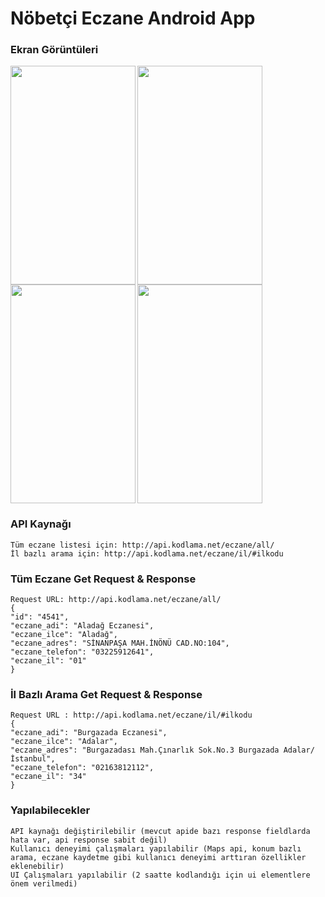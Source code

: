 # Nöbetçi Eczane Android App


### Ekran Görüntüleri

<img align="left" width="200px" height="350px" src="https://kuzeyapi.com/Ideav/download/ss%20%281%29.jpg"/>
<img align="left" width="200px" height="350px" src="https://kuzeyapi.com/Ideav/download/ss%20%282%29.jpg"/>
<img align="left" width="200px" height="350px" src="https://kuzeyapi.com/Ideav/download/ss%20%283%29.jpg"/>
<img width="200px" height="350px" src="https://kuzeyapi.com/Ideav/download/ss%20%284%29.jpg"/>



### API Kaynağı

```
Tüm eczane listesi için: http://api.kodlama.net/eczane/all/
İl bazlı arama için: http://api.kodlama.net/eczane/il/#ilkodu
```

### Tüm Eczane Get Request & Response
```
Request URL: http://api.kodlama.net/eczane/all/
{
"id": "4541",
"eczane_adi": "Aladağ Eczanesi",
"eczane_ilce": "Aladağ",
"eczane_adres": "SİNANPAŞA MAH.İNÖNÜ CAD.NO:104",
"eczane_telefon": "03225912641",
"eczane_il": "01"
}
```

### İl Bazlı Arama Get Request & Response
```
Request URL : http://api.kodlama.net/eczane/il/#ilkodu
{
"eczane_adi": "Burgazada Eczanesi",
"eczane_ilce": "Adalar",
"eczane_adres": "Burgazadası Mah.Çınarlık Sok.No.3 Burgazada Adalar/İstanbul",
"eczane_telefon": "02163812112",
"eczane_il": "34"
}
```


### Yapılabilecekler
```
API kaynağı değiştirilebilir (mevcut apide bazı response fieldlarda hata var, api response sabit değil)
Kullanıcı deneyimi çalışmaları yapılabilir (Maps api, konum bazlı arama, eczane kaydetme gibi kullanıcı deneyimi arttıran özellikler eklenebilir)
UI Çalışmaları yapılabilir (2 saatte kodlandığı için ui elementlere önem verilmedi)
```
